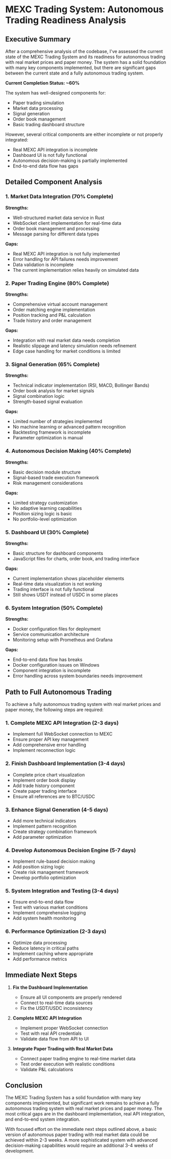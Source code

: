 # MEXC Trading System: Autonomous Trading Readiness Analysis

## Executive Summary

After a comprehensive analysis of the codebase, I've assessed the current state of the MEXC Trading System and its readiness for autonomous trading with real market prices and paper money. The system has a solid foundation with many key components implemented, but there are significant gaps between the current state and a fully autonomous trading system.

**Current Completion Status: ~60%**

The system has well-designed components for:
- Paper trading simulation
- Market data processing
- Signal generation
- Order book management
- Basic trading dashboard structure

However, several critical components are either incomplete or not properly integrated:
- Real MEXC API integration is incomplete
- Dashboard UI is not fully functional
- Autonomous decision-making is partially implemented
- End-to-end data flow has gaps

## Detailed Component Analysis

### 1. Market Data Integration (70% Complete)

**Strengths:**
- Well-structured market data service in Rust
- WebSocket client implementation for real-time data
- Order book management and processing
- Message parsing for different data types

**Gaps:**
- Real MEXC API integration is not fully implemented
- Error handling for API failures needs improvement
- Data validation is incomplete
- The current implementation relies heavily on simulated data

### 2. Paper Trading Engine (80% Complete)

**Strengths:**
- Comprehensive virtual account management
- Order matching engine implementation
- Position tracking and P&L calculation
- Trade history and order management

**Gaps:**
- Integration with real market data needs completion
- Realistic slippage and latency simulation needs refinement
- Edge case handling for market conditions is limited

### 3. Signal Generation (65% Complete)

**Strengths:**
- Technical indicator implementation (RSI, MACD, Bollinger Bands)
- Order book analysis for market signals
- Signal combination logic
- Strength-based signal evaluation

**Gaps:**
- Limited number of strategies implemented
- No machine learning or advanced pattern recognition
- Backtesting framework is incomplete
- Parameter optimization is manual

### 4. Autonomous Decision Making (40% Complete)

**Strengths:**
- Basic decision module structure
- Signal-based trade execution framework
- Risk management considerations

**Gaps:**
- Limited strategy customization
- No adaptive learning capabilities
- Position sizing logic is basic
- No portfolio-level optimization

### 5. Dashboard UI (30% Complete)

**Strengths:**
- Basic structure for dashboard components
- JavaScript files for charts, order book, and trading interface

**Gaps:**
- Current implementation shows placeholder elements
- Real-time data visualization is not working
- Trading interface is not fully functional
- Still shows USDT instead of USDC in some places

### 6. System Integration (50% Complete)

**Strengths:**
- Docker configuration files for deployment
- Service communication architecture
- Monitoring setup with Prometheus and Grafana

**Gaps:**
- End-to-end data flow has breaks
- Docker configuration issues on Windows
- Component integration is incomplete
- Error handling across system boundaries needs improvement

## Path to Full Autonomous Trading

To achieve a fully autonomous trading system with real market prices and paper money, the following steps are required:

### 1. Complete MEXC API Integration (2-3 days)
- Implement full WebSocket connection to MEXC
- Ensure proper API key management
- Add comprehensive error handling
- Implement reconnection logic

### 2. Finish Dashboard Implementation (3-4 days)
- Complete price chart visualization
- Implement order book display
- Add trade history component
- Create paper trading interface
- Ensure all references are to BTC/USDC

### 3. Enhance Signal Generation (4-5 days)
- Add more technical indicators
- Implement pattern recognition
- Create strategy combination framework
- Add parameter optimization

### 4. Develop Autonomous Decision Engine (5-7 days)
- Implement rule-based decision making
- Add position sizing logic
- Create risk management framework
- Develop portfolio optimization

### 5. System Integration and Testing (3-4 days)
- Ensure end-to-end data flow
- Test with various market conditions
- Implement comprehensive logging
- Add system health monitoring

### 6. Performance Optimization (2-3 days)
- Optimize data processing
- Reduce latency in critical paths
- Implement caching where appropriate
- Add performance metrics

## Immediate Next Steps

1. **Fix the Dashboard Implementation**
   - Ensure all UI components are properly rendered
   - Connect to real-time data sources
   - Fix the USDT/USDC inconsistency

2. **Complete MEXC API Integration**
   - Implement proper WebSocket connection
   - Test with real API credentials
   - Validate data flow from API to UI

3. **Integrate Paper Trading with Real Market Data**
   - Connect paper trading engine to real-time market data
   - Test order execution with realistic conditions
   - Validate P&L calculations

## Conclusion

The MEXC Trading System has a solid foundation with many key components implemented, but significant work remains to achieve a fully autonomous trading system with real market prices and paper money. The most critical gaps are in the dashboard implementation, real API integration, and end-to-end system integration.

With focused effort on the immediate next steps outlined above, a basic version of autonomous paper trading with real market data could be achieved within 2-3 weeks. A more sophisticated system with advanced decision-making capabilities would require an additional 3-4 weeks of development.
